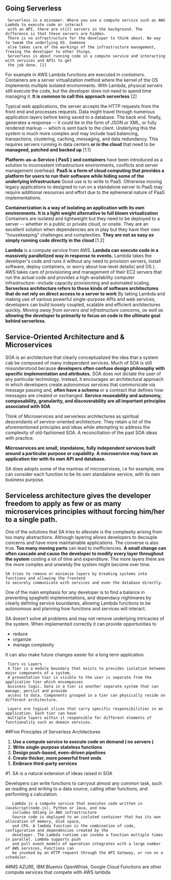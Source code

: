 ## Going Serverless


     Serverless is a misnomer. Where you use a compute service such as AWS Lambda to execute code or interact
     with an API, there are still servers in the background. The difference is that these servers are hidden.
     There is no infrastructure for the developer to think about. No way to tweak the underlying OS. Someone
     else takes care of the workings of the infrastructure management, freeing the developer to other things.
     Serverless is about running code in a compute service and interacting with services and APIs to get
     the job done. [1]

 For example in AWS Lambda functions are executed in *containers*. Containers are a server virtualization method
 where the kernel of the OS implements multiple isolated environments. With Lambda, physical servers still execute
 the code, but the developer does not need to spend time managing it. **It is common to call this approach serverless**
 [2]

 Typical web applications, the server accepts the HTTP requests from the front end and processes requests. Data might travel through numerous application layers before being saved to a database. The back end. finally, generates a response -- it could be in the form of JSON or XML, or fully rendered markup -- which is sent back to the client. Underlying this the system is much more complex and may include load balancing, transactions, clustering, caching, messaging, and data redundancy. This requires servers running in data centers **or in the cloud** that need to be **manageed, patched and backed up** [1.1]

**Platform-as-a-Service ( PasS ) and containers** have been introduced as a solution to inconsistent infrastructure environments, conflicts and server management overhead.  **PaaS is a form of cloud computing that provides a platform for users to run their software while hiding some of the underlying infrastructure**
Good use is to write to PaaS. Otherwise moving legacy applications to designed to run on a standalone server to PaaS may require additional resources and effort due to the ephemeral nature of PaaS implementations.

**Containerization is a way of isolating an application with its own environments. It is a light weight alternative to full blown virtualization** Containers are isolated and lightweight but they need to be deployed to a server -- whether in a public or private cloud, or onsite. They are an excellent solution when dependencies are in play but they have their own "housekeeping" challenges and complexities. **They are not as easy as simply running code directly in the cloud** [1.2]

**Lambda** is a compute service from AWS. **Lambda can execute code in a massively parallelized way in response to events.**
Lambda takes the developer's code and runs it without any need to provision servers, install software, deploy containers, or worry about low-level details( and OS ). AWS takes care of provisioning and management of their EC2 servers that run the actual code and provides a high-availability computer infrastructure--include capacity provisioning and automated scaling.
**Serverless architecture refers to these kinds of software architectures that do not rely on direct access to a server to work** By taking Lambda and making use of various powerful single-purpose APIs and web services, developers can build loosely coupled, scalable and efficient architectures quickly. *Moving away from servers and infrastructure concerns, as well as* **allowing the developer to primarily to focus on code is the ultimate goal behind serverless**.

## Service-Oriented Architecture and & Microservices

SOA is an architecture that clearly conceptualized the idea that a system cab be composed of many independent services. Much of SOA is still misunderstood because **developers often confuse design philosophy with specific implementation and attributes.** SOA does not dictate the user of any particular technology. Instead, it encourages an architectural approach in which developers create autonomous services that communicate via message passing and, **often have a schema** or a contract that defines how messages are created or exchanged. **Service reuseability and autonomy, composability, granularity, and discoverability are all important principles associated with SOA**

Think of Microservices and serverless architectures as spiritual descendants of service-oriented architecture. They retain a lot of the aforementioned principles and ideas while attempting to address the complexity of old-fashioned SOA. A reconciliation of the past SOA ideas with practice.

**Microservices are small, standalone, fully independent services built around a particular purpose or capability. A microservice may have an application tier with its own API and database.**


SA does adopts some of the mantras of microservices, i.e for example, one can consider each function to be its own standalone service, with its own business purpose.

## Serviceless architecture gives the developer freedom to apply as few or as many microservices principles without forcing him/her to a single path.

One of the solutions that SA tries to alleviate is the complexity arising from too many abstractions. Although layering allows developers to decouple concerns and have more maintainable applications. The converse is also true. **Too many moving parts** can lead to inefficiencies. **A small change can often cascade and cause the developer to modify every layer throughout the system** costing a lot of time and expenditure. The more layers there are the more complex and unwieldy the system might become over time.

	SA tries to remove or minimize layers by breaking systems into functions and allowing the frontend
	to securely communicate with services and even the database directly.

One of the main emphasis for any developer is to find a balance in preventing spaghetti implementations, and dependacy nightmares by clearly defining service boundaries, allowing Lambda functions to be autonomous and planning how functions and services will interact.

SA doesn't solve all problems and may not remove underlying intricacies of the system. When implemented correctly it can provide opportunities to
   * reduce
   * organize
   * manage complexity

It can also make future changes easier for a long term application.

     Tiers vs Layers
     A Tier is a module boundary that exists to provides isolation between major components of a system.
     A presentation tier is visible to the user is separate from the application tier which encompasses
     business logic. Data in a tier is another separate system that can manage, persist and provide
     access to data. Components grouped in a tier can physically reside on different architecture.

     Layers are logical slices that carry specific responsibilities in an application. Each tier can have
     multiple layers within it responsible for different elements of functionality such as domain services.


##Five Principles of Serverless Architectures


   1. **Use a compute service to execute code on demand ( no servers )**
   2. **Write single-purpose stateless functions**
   3. **Design push-based, even-driven pipelines**
   4. **Create thicker, more powerful front ends**
   5. **Embrace third-party services**

#1. SA is a natural extension of ideas raised in SOA

  Developers can write functions to carryout almost any common task, such as reading and writing to a data source, calling other functions, and performing a calculation.

       Lambda is a compute service that executes code written in JavaScript(node.js), Python or Java, and now
       includes GOlang in AWS infrastructure
       Source code is deployed to an isolated container that has its own allocation of memory, disk space,
       and CPU. A lambda function is the combination of code, configuration and dependencies created by the
       developer. The Lambda runtime can invoke a function multiple times in parallel. Lambda supports push
       and pull event models of operation integrates with a large number of AWS services, Functions can
       be invoked by an HTTP request through the API Gateway, or run on a scheduler.

##MS AZURE, IBM Bluemix OpenWhisk, Google Cloud Functions are other compute services that compete with AWS lambda










